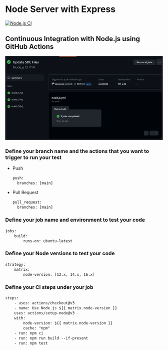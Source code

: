 # Node Server with Express

[![Node.js CI](https://github.com/devenes/node-js-ci/actions/workflows/node.js.yml/badge.svg)](https://github.com/devenes/node-js-ci/actions/workflows/node.js.yml)

## Continuous Integration with Node.js using GitHub Actions

![Node.js CI](./readme/tests.png)

### Define your branch name and the actions that you want to trigger to run your test

- Push

  ```
  push:
    branches: [main]
  ```

- Pull Request

  ```
  pull_request:
    branches: [main]
  ```

### Define your job name and environment to test your code

```
jobs:
    build:
        runs-on: ubuntu-latest
```

### Define your Node versions to test your code

```
strategy:
    matrix:
        node-version: [12.x, 14.x, 16.x]
```

### Define your CI steps under your job

```
steps:
    - uses: actions/checkout@v3
    - name: Use Node.js ${{ matrix.node-version }}
    uses: actions/setup-node@v3
    with:
        node-version: ${{ matrix.node-version }}
        cache: "npm"
    - run: npm ci
    - run: npm run build --if-present
    - run: npm test
```
